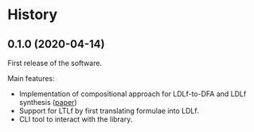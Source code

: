 # History

## 0.1.0 (2020-04-14)

First release of the software.

Main features:

*   Implementation of compositional approach for LDLf-to-DFA and LDLf synthesis
    ([paper](https://marcofavorito.me/papers/2021/degiacomo2021compositional.pdf))
*   Support for LTLf by first translating formulae into LDLf.
*   CLI tool to interact with the library.
